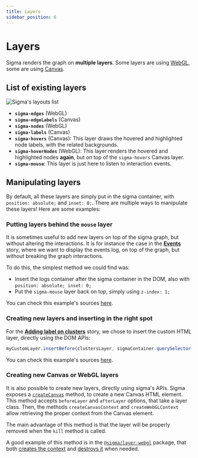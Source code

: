 ```yaml
---
title: Layers
sidebar_position: 6
---
```


# Layers

Sigma renders the graph on **multiple layers**. Some layers are using [WebGL](https://www.sigmajs.org/docs/advanced/renderers#brief-overview-of-webgl), some are using [Canvas](https://developer.mozilla.org/en-US/docs/Web/HTML/Element/canvas).

## List of existing layers

<img alt="Sigma's layouts list" src="/img/layers/sigma-layers.png" />

- **`sigma-edges`** (WebGL)
- **`sigma-edgeLabels`** (Canvas)
- **`sigma-nodes`** (WebGL)
- **`sigma-labels`** (Canvas)
- **`sigma-hovers`** (Canvas): This layer draws the hovered and highlighted node labels, with the related backgrounds.
- **`sigma-hoverNodes`** (WebGL): This layer renders the hovered and highlighted nodes **again**, but on top of the `sigma-hovers` Canvas layer.
- **`sigma-mouse`**: This layer is just here to listen to interaction events.

## Manipulating layers

By default, all these layers are simply put in the sigma container, with `position: absolute;` and `inset: 0;`. There are multiple ways to manipulate these layers! Here are some examples:

### Putting layers behind the `mouse` layer

It is sometimes useful to add new layers on top of the sigma graph, but without altering the interactions. It is for instance the case in the [**Events**](https://www.sigmajs.org/storybook/?path=/story/events--story) story, where we want to display the events log, on top of the graph, but without breaking the graph interactions.

To do this, the simplest method we could find was:

- Insert the logs container after the sigma container in the DOM, also with `position: absolute; inset: 0;`
- Put the `sigma-mouse` layer back on top, simply using `z-index: 1;`

You can check this example's sources [here](https://github.com/jacomyal/sigma.js/blob/main/packages/storybook/stories/1-core-features/2-events/index.html).

### Creating new layers and inserting in the right spot

For the [**Adding label on clusters**](https://www.sigmajs.org/storybook/?path=/story/cluster-label--story) story, we chose to insert the custom HTML layer, directly using the DOM APIs:

```JavaScript
myCustomLayer.insertBefore(clustersLayer, sigmaContainer.querySelector(".sigma-hovers"));
```

You can check this example's sources [here](https://github.com/jacomyal/sigma.js/blob/main/packages/storybook/stories/2-advanced-usecases/cluster-label/index.ts#L73).

### Creating new Canvas or WebGL layers

It is also possible to create new layers, directly using sigma's APIs. Sigma exposes a [`createCanvas`](https://www.sigmajs.org/docs/typedoc/sigma/src/classes/Sigma#createcanvas) method, to create a new Canvas HTML element. This method accepts `beforeLayer` and `afterLayer` options, that take a layer class. Then, the methods `createCanvasContext` and `createWebGLContext` allow retrieving the proper context from the Canvas element.

The main advantage of this method is that the layer will be properly removed when the `kill` method is called.

A good example of this method is in the [`@sigma/layer-webgl`](https://github.com/jacomyal/sigma.js/tree/main/packages/layer-webgl) package, that both [creates the context](https://github.com/jacomyal/sigma.js/blob/main/packages/layer-webgl/src/bind-webgl-layer.ts#L11-L12) and [destroys it](https://github.com/jacomyal/sigma.js/blob/main/packages/layer-webgl/src/bind-webgl-layer.ts#L43) when needed.
